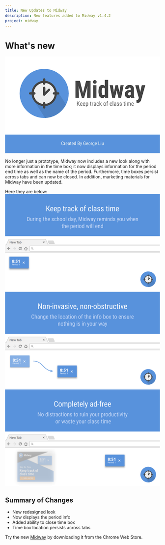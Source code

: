 ```yaml
---
title: New Updates to Midway
description: New features added to Midway v1.4.2
project: midway
---
```

# What's new
![Promotional tile for the new Midway](/assets/images/2019-08-27-midway-promotional-tile.png)

No longer just a prototype, Midway now includes a new look along with more information in the time box; it now displays information for the period end time as well as the name of the period. Furthermore, time boxes persist across tabs and can now be closed. In addition, marketing materials for Midway have been updated.

Here they are below:
![Midway v1.4.2 marketing slide 1](/assets/images/2019-08-27-midway-screenshot-2-1.png "Midway's timebox on the new tab page")
![Midway v1.4.2 marketing slide 2](/assets/images/2019-08-27-midway-screenshot-2-2.png "Click and drag the timebox to move it")
![Midway v1.4.2 marketing slide 3](/assets/images/2019-08-27-midway-screenshot-2-3.png "Midway is completely ad-free")

## Summary of Changes
 * New redesigned look
 * Now displays the period info
 * Added ability to close time box
 * Time box location persists across tabs
 
Try the new [Midway](https://chrome.google.com/webstore/detail/midway/cgibedogghadelndgfacffoociffapii) by downloading it from the Chrome Web Store.
